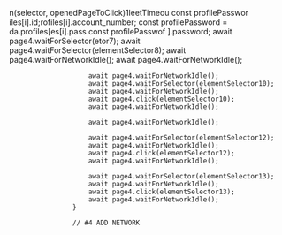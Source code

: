 n(selector, openedPageToClick)1leetTimeou
        const profilePasswor
iles[i].id;rofiles[i].account_number;
        const profilePassword = da.profiles[es[i].pass
        const profilePasswof
        ].password;
                        await page4.waitForSelector(etor7);
                        await page4.waitForSelector(elementSelector8);
                        await page4.waitForNetworkIdle();
                        await page4.waitForNetworkIdle();

                        await page4.waitForNetworkIdle();
                        await page4.waitForSelector(elementSelector10);
                        await page4.waitForNetworkIdle();
                        await page4.click(elementSelector10);
                        await page4.waitForNetworkIdle();

                        await page4.waitForNetworkIdle();

                        await page4.waitForSelector(elementSelector12);
                        await page4.waitForNetworkIdle();
                        await page4.click(elementSelector12);
                        await page4.waitForNetworkIdle();

                        await page4.waitForSelector(elementSelector13);
                        await page4.waitForNetworkIdle();
                        await page4.click(elementSelector13);
                        await page4.waitForNetworkIdle();
                    }

                    // #4 ADD NETWORK 

